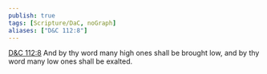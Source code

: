 ```yaml
---
publish: true
tags: [Scripture/DaC, noGraph]
aliases: ["D&C 112:8"]
---
```

[D&C 112:8](https://churchofjesuschrist.org/study/scriptures/dc-testament/dc/112?lang=eng&id=p8#p8) And by thy word many high ones shall be brought low, and by thy word many low ones shall be exalted.
